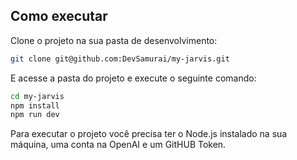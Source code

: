 ## Como executar

Clone  o projeto na sua pasta de desenvolvimento:

```sh
git clone git@github.com:DevSamurai/my-jarvis.git
```

E acesse a pasta do projeto e execute o seguinte comando:

```sh
cd my-jarvis
npm install
npm run dev
```

Para executar o projeto você precisa ter o Node.js instalado na sua máquina, uma conta na OpenAI e um GitHUB Token.
